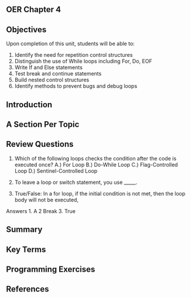 ## OER Chapter 4

## Objectives
Upon completion of this unit, students will be able to:
1. Identify the need for repetition control structures
2. Distinguish the use of While loops including For, Do, EOF
3. Write If and Else statements
4. Test break and continue statements
5. Build nested control structures
6. Identify methods to prevent bugs and debug loops

## Introduction

## A Section Per Topic

## Review Questions
1. Which of the following loops checks the condition after the code is executed once?
A.) For Loop
B.) Do-While Loop
C.) Flag-Controlled Loop
D.) Sentinel-Controlled Loop

2. To leave a loop or switch statement, you use _____.

3. True/False: In a for loop, if the initial condition is not met, then the loop body will not be executed,

Answers 1. A 2 Break 3. True
## Summary

## Key Terms

## Programming Exercises

## References
